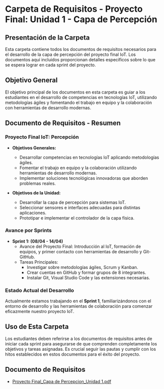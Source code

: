 # Carpeta de Requisitos - Proyecto Final: Unidad 1 - Capa de Percepción

## Presentación de la Carpeta
Esta carpeta contiene todos los documentos de requisitos necesarios para el desarrollo de la capa de percepción del proyecto final IoT. Los documentos aquí incluidos proporcionan detalles específicos sobre lo que se espera lograr en cada sprint del proyecto.

## Objetivo General
El objetivo principal de los documentos en esta carpeta es guiar a los estudiantes en el desarrollo de competencias en tecnologías IoT, utilizando metodologías ágiles y fomentando el trabajo en equipo y la colaboración con herramientas de desarrollo modernas.

## Documento de Requisitos - Resumen

### Proyecto Final IoT: Percepción
- **Objetivos Generales:**
  - Desarrollar competencias en tecnologías IoT aplicando metodologías ágiles.
  - Fomentar el trabajo en equipo y la colaboración utilizando herramientas de desarrollo modernas.
  - Implementar soluciones tecnológicas innovadoras que aborden problemas reales.

- **Objetivos de la Unidad:**
  - Desarrollar la capa de percepción para sistemas IoT.
  - Seleccionar sensores e interfaces adecuadas para distintas aplicaciones.
  - Prototipar e implementar el controlador de la capa física.

### Avance por Sprints
- **Sprint 1: (08/04 - 14/04)**
  - Avance del Proyecto Final: Introducción al IoT, formación de equipos, y primer contacto con herramientas de desarrollo y Git-GitHub.
  - Tareas Principales:
    - Investigar sobre metodologías ágiles, Scrum y Kanban.
    - Crear cuentas en GitHub y formar grupos de 8 integrantes.
    - Instalar Git, Visual Studio Code y las extensiones necesarias.

### Estado Actual del Desarrollo
Actualmente estamos trabajando en el **Sprint 1**, familiarizándonos con el entorno de desarrollo y las herramientas de colaboración para comenzar eficazmente nuestro proyecto IoT.

## Uso de Esta Carpeta
Los estudiantes deben referirse a los documentos de requisitos antes de iniciar cada sprint para asegurarse de que comprenden completamente los objetivos y tareas asignadas. Es crucial seguir las pautas y cumplir con los hitos establecidos en estos documentos para el éxito del proyecto.

## Documento de Requisitos
- [Proyecto Final_Capa de Percepcion_Unidad 1.pdf](Proyecto%20Final_Capa%20de%20Percepcion_Unidad%201.pdf)
